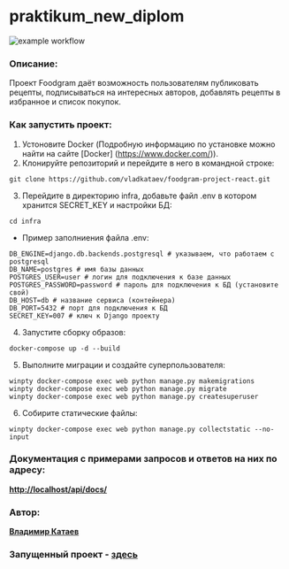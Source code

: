 # praktikum_new_diplom

![example workflow](https://github.com/vladkataev/foodgram-project-react/actions/workflows/foodgram_workflows.yml/badge.svg)

### Описание:

Проект Foodgram даёт возможность пользователям публиковать рецепты, подписываться на интересных авторов, добавлять рецепты в избранное и список покупок.

### Как запустить проект:

1. Устоновите Docker (Подробную информацию по установке можно найти на сайте [Docker] (https://www.docker.com/)).
2. Клонируйте репозиторий и перейдите в него в командной строке:
```
git clone https://github.com/vladkataev/foodgram-project-react.git
```
3. Перейдите в директорию infra, добавьте файл .env в котором хранится SECRET_KEY и настройки БД:
```
cd infra
```
- Пример заполниения файла .env:
```
DB_ENGINE=django.db.backends.postgresql # указываем, что работаем с postgresql
DB_NAME=postgres # имя базы данных
POSTGRES_USER=user # логин для подключения к базе данных
POSTGRES_PASSWORD=password # пароль для подключения к БД (установите свой)
DB_HOST=db # название сервиса (контейнера)
DB_PORT=5432 # порт для подключения к БД
SECRET_KEY=007 # ключ к Django проекту
```
4. Запустите сборку образов:
```
docker-compose up -d --build
```
5. Выполните миграции и создайте суперпользователя:
```
winpty docker-compose exec web python manage.py makemigrations
winpty docker-compose exec web python manage.py migrate
winpty docker-compose exec web python manage.py createsuperuser
```
6. Собирите статические файлы:
```
winpty docker-compose exec web python manage.py collectstatic --no-input
```

### Документация с примерами запросов и ответов на них по адресу:

**[http://localhost/api/docs/](http://localhost/api/docs/)**

### Автор:

**[Владимир Катаев](https://github.com/vladkataev)**

### Запущенный проект - **[здесь](http://158.160.5.126/recipes)**
